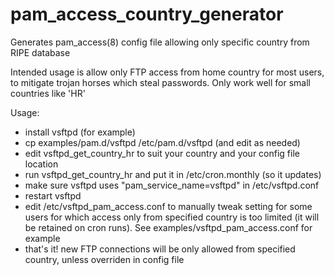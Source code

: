 # pam_access_country_generator
Generates pam_access(8) config file allowing only specific country from RIPE database

Intended usage is allow only FTP access from home country for most users, to mitigate 
trojan horses which steal passwords. Only work well for small countries like 'HR'

Usage:
- install vsftpd (for example)
- cp examples/pam.d/vsftpd  /etc/pam.d/vsftpd (and edit as needed)
- edit vsftpd_get_country_hr to suit your country and your config file location
- run vsftpd_get_country_hr and put it in /etc/cron.monthly (so it updates)
- make sure vsftpd uses "pam_service_name=vsftpd" in /etc/vsftpd.conf
- restart vsftpd
- edit /etc/vsftpd_pam_access.conf to manually tweak setting for some users 
  for which access only from specified country is too limited (it will be 
  retained on cron runs). See examples/vsftpd_pam_access.conf for example
- that's it! new FTP connections will be only allowed from specified country, 
  unless overriden in config file
